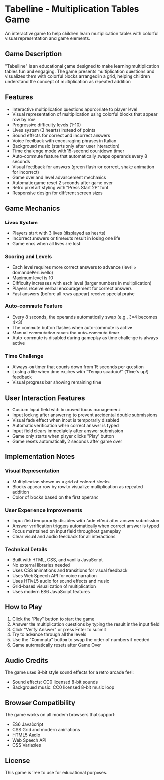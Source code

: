 # Tabelline - Multiplication Tables Game

An interactive game to help children learn multiplication tables with colorful visual representation and game elements.

## Game Description

"Tabelline" is an educational game designed to make learning multiplication tables fun and engaging. The game presents multiplication questions and visualizes them with colorful blocks arranged in a grid, helping children understand the concept of multiplication as repeated addition.

## Features

- Interactive multiplication questions appropriate to player level
- Visual representation of multiplication using colorful blocks that appear row by row
- Progressive difficulty levels (1-10)
- Lives system (3 hearts) instead of points
- Sound effects for correct and incorrect answers
- Voice feedback with encouraging phrases in Italian
- Background music (starts only after user interaction)
- Time challenge mode with 15-second countdown timer
- Auto-commute feature that automatically swaps operands every 8 seconds
- Visual feedback for answers (green flash for correct, shake animation for incorrect)
- Game over and level advancement mechanics
- Automatic game reset 2 seconds after game over
- Retro pixel art styling with "Press Start 2P" font
- Responsive design for different screen sizes

## Game Mechanics

### Lives System
- Players start with 3 lives (displayed as hearts)
- Incorrect answers or timeouts result in losing one life
- Game ends when all lives are lost

### Scoring and Levels
- Each level requires more correct answers to advance (level × domandePerLivello)
- Maximum level is 10
- Difficulty increases with each level (larger numbers in multiplication)
- Players receive verbal encouragement for correct answers
- Fast answers (before all rows appear) receive special praise

### Auto-commute Feature
- Every 8 seconds, the operands automatically swap (e.g., 3×4 becomes 4×3)
- The commute button flashes when auto-commute is active
- Manual commutation resets the auto-commute timer
- Auto-commute is disabled during gameplay as time challenge is always active

### Time Challenge
- Always-on timer that counts down from 15 seconds per question
- Losing a life when time expires with "Tempo scaduto!" (Time's up!) feedback
- Visual progress bar showing remaining time

## User Interaction Features

- Custom input field with improved focus management
- Input locking after answering to prevent accidental double submissions
- Visual fade effect when input is temporarily disabled
- Automatic verification when correct answer is typed
- Input field clears immediately after answer submission
- Game only starts when player clicks "Play" button
- Game resets automatically 2 seconds after game over

## Implementation Notes

### Visual Representation
- Multiplication shown as a grid of colored blocks
- Blocks appear row by row to visualize multiplication as repeated addition
- Color of blocks based on the first operand

### User Experience Improvements
- Input field temporarily disables with fade effect after answer submission
- Answer verification triggers automatically when correct answer is typed
- Focus maintained on input field throughout gameplay
- Clear visual and audio feedback for all interactions

### Technical Details
- Built with HTML, CSS, and vanilla JavaScript
- No external libraries needed
- Uses CSS animations and transitions for visual feedback
- Uses Web Speech API for voice narration
- Uses HTML5 audio for sound effects and music
- Grid-based visualization of multiplication
- Uses modern ES6 JavaScript features

## How to Play

1. Click the "Play" button to start the game
2. Answer the multiplication questions by typing the result in the input field
3. Click "Verify Answer" or press Enter to submit
4. Try to advance through all the levels
5. Use the "Commuta" button to swap the order of numbers if needed
6. Game automatically resets after Game Over

## Audio Credits

The game uses 8-bit style sound effects for a retro arcade feel:

- Sound effects: CC0 licensed 8-bit sounds
- Background music: CC0 licensed 8-bit music loop

## Browser Compatibility

The game works on all modern browsers that support:
- ES6 JavaScript
- CSS Grid and modern animations
- HTML5 Audio
- Web Speech API
- CSS Variables

## License

This game is free to use for educational purposes. 